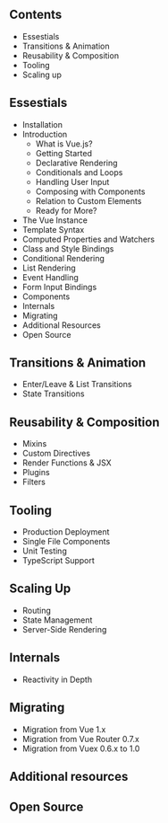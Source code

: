 ## Contents
- Essestials
- Transitions & Animation
- Reusability & Composition
- Tooling
- Scaling up

## Essestials
- Installation
- Introduction
  - What is Vue.js?
  - Getting Started
  - Declarative Rendering
  - Conditionals and Loops
  - Handling User Input
  - Composing with Components
  - Relation to Custom Elements
  - Ready for More?
- The Vue Instance
- Template Syntax
- Computed Properties and Watchers
- Class and Style Bindings
- Conditional Rendering
- List Rendering
- Event Handling
- Form Input Bindings
- Components
- Internals
- Migrating
- Additional Resources
- Open Source

## Transitions & Animation
- Enter/Leave & List Transitions
- State Transitions

## Reusability & Composition
- Mixins
- Custom Directives
- Render Functions & JSX
- Plugins
- Filters

## Tooling
- Production Deployment
- Single File Components
- Unit Testing
- TypeScript Support

## Scaling Up
- Routing
- State Management
- Server-Side Rendering

## Internals
- Reactivity in Depth

## Migrating
- Migration from Vue 1.x
- Migration from Vue Router 0.7.x
- Migration from Vuex 0.6.x to 1.0

## Additional resources

## Open Source 
